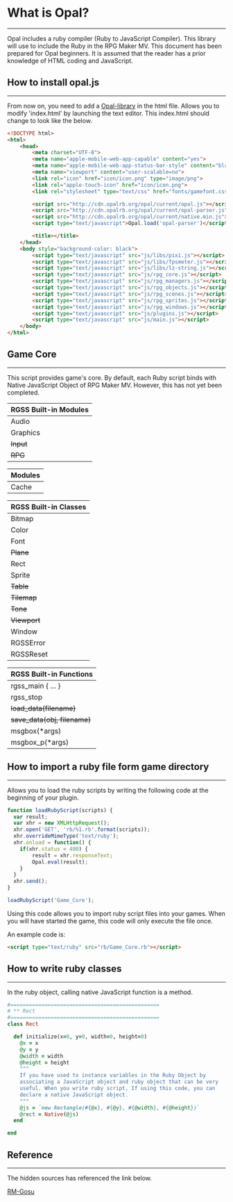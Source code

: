 
# **What is Opal?**
---
Opal includes a ruby compiler (Ruby to JavaScript Compiler). This library will use to include the Ruby in the RPG Maker MV. This document has been prepared for Opal beginners. It is assumed that the reader has a prior knowledge of HTML coding and JavaScript.

## **How to install opal.js**
---
From now on, you need to add a [Opal-library](http://opalrb.org/) in the html file. Allows you to modify 'index.html' by launching the text editor. This index.html should change to look like the below.

```html
<!DOCTYPE html>
<html>
    <head>
        <meta charset="UTF-8">
        <meta name="apple-mobile-web-app-capable" content="yes">
        <meta name="apple-mobile-web-app-status-bar-style" content="black-translucent">
        <meta name="viewport" content="user-scalable=no">
        <link rel="icon" href="icon/icon.png" type="image/png">
        <link rel="apple-touch-icon" href="icon/icon.png">
        <link rel="stylesheet" type="text/css" href="fonts/gamefont.css">

        <script src="http://cdn.opalrb.org/opal/current/opal.js"></script>
        <script src="http://cdn.opalrb.org/opal/current/opal-parser.js"></script>
        <script src="http://cdn.opalrb.org/opal/current/native.min.js"></script>
        <script type="text/javascript">Opal.load('opal-parser')</script>

        <title></title>
    </head>
    <body style="background-color: black">
        <script type="text/javascript" src="js/libs/pixi.js"></script>
        <script type="text/javascript" src="js/libs/fpsmeter.js"></script>
        <script type="text/javascript" src="js/libs/lz-string.js"></script>
        <script type="text/javascript" src="js/rpg_core.js"></script>
        <script type="text/javascript" src="js/rpg_managers.js"></script>
        <script type="text/javascript" src="js/rpg_objects.js"></script>
        <script type="text/javascript" src="js/rpg_scenes.js"></script>
        <script type="text/javascript" src="js/rpg_sprites.js"></script>
        <script type="text/javascript" src="js/rpg_windows.js"></script>
        <script type="text/javascript" src="js/plugins.js"></script>
        <script type="text/javascript" src="js/main.js"></script>
    </body>
</html>

```


## **Game Core**
---
This script provides game's core. By default, each Ruby script binds with Native JavaScript Object of RPG Maker MV. However, this has not yet been completed.

| RGSS Built-in Modules
| ----------------------
| Audio
| Graphics
| ~~Input~~
| ~~RPG~~

<Enter>

| Modules
| ----------------------
| Cache

<Enter>

| RGSS Built-in Classes
| ----------------------
| Bitmap
| Color
| Font
| ~~Plane~~
| Rect
| Sprite
| ~~Table~~
| ~~Tilemap~~
| ~~Tone~~
| ~~Viewport~~
| Window
| RGSSError
| RGSSReset

<Enter>

| RGSS Built-in Functions
| ----------------------
| rgss_main { ... }
| rgss_stop
| ~~load_data(filename)~~
| ~~save_data(obj, filename)~~
| msgbox(*args)
| msgbox_p(*args)


## **How to import a ruby file form game directory**
---

Allows you to load the ruby scripts by writing the following code at the beginning of your plugin.

```javascript
function loadRubyScript(scripts) {
  var result;
  var xhr = new XMLHttpRequest();
  xhr.open('GET', 'rb/%1.rb'.format(scripts));
  xhr.overrideMimeType('text/ruby');
  xhr.onload = function() {
    if(xhr.status < 400) {
        result = xhr.responseText;
        Opal.eval(result);
    }    
  }
  xhr.send();
}

loadRubyScript('Game_Core');
```
Using this code allows you to import ruby script files into your games. When you will have started the game, this code will only execute the file once.

An example code is:


```html
<script type="text/ruby" src="rb/Game_Core.rb"></script>
```

## **How to write ruby classes**
---
In the ruby object, calling native JavaScript function is a method.

```ruby
#================================================
# ** Rect
#================================================
class Rect

  def initialize(x=0, y=0, width=0, height=0)
    @x = x
    @y = y
    @width = width
    @height = height
    """
    If you have used to instance variables in the Ruby Object by
    associating a JavaScript object and ruby object that can be very
    useful. When you write ruby script, If using this code, you can
    declare a native JavaScript object.
    """
    @js = `new Rectangle(#{@x}, #{@y}, #{@width}, #{@height})`
    @rect = Native(@js)
  end

end
```


## **Reference**
---
The hidden sources has referenced the link below.

[RM-Gosu](https://github.com/CaptainJet/RM-Gosu)
